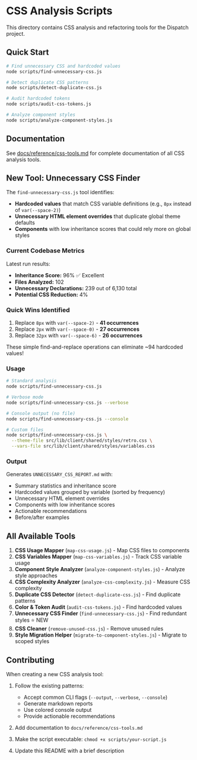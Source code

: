 # CSS Analysis Scripts

This directory contains CSS analysis and refactoring tools for the Dispatch project.

## Quick Start

```bash
# Find unnecessary CSS and hardcoded values
node scripts/find-unnecessary-css.js

# Detect duplicate CSS patterns
node scripts/detect-duplicate-css.js

# Audit hardcoded tokens
node scripts/audit-css-tokens.js

# Analyze component styles
node scripts/analyze-component-styles.js
```

## Documentation

See [docs/reference/css-tools.md](../docs/reference/css-tools.md) for complete documentation of all CSS analysis tools.

## New Tool: Unnecessary CSS Finder

The `find-unnecessary-css.js` tool identifies:
- **Hardcoded values** that match CSS variable definitions (e.g., `8px` instead of `var(--space-2)`)
- **Unnecessary HTML element overrides** that duplicate global theme defaults
- **Components** with low inheritance scores that could rely more on global styles

### Current Codebase Metrics

Latest run results:
- **Inheritance Score:** 96% ✅ Excellent
- **Files Analyzed:** 102
- **Unnecessary Declarations:** 239 out of 6,130 total
- **Potential CSS Reduction:** 4%

### Quick Wins Identified

1. Replace `8px` with `var(--space-2)` - **41 occurrences**
2. Replace `2px` with `var(--space-0)` - **27 occurrences**
3. Replace `32px` with `var(--space-6)` - **26 occurrences**

These simple find-and-replace operations can eliminate ~94 hardcoded values!

### Usage

```bash
# Standard analysis
node scripts/find-unnecessary-css.js

# Verbose mode
node scripts/find-unnecessary-css.js --verbose

# Console output (no file)
node scripts/find-unnecessary-css.js --console

# Custom files
node scripts/find-unnecessary-css.js \
  --theme-file src/lib/client/shared/styles/retro.css \
  --vars-file src/lib/client/shared/styles/variables.css
```

### Output

Generates `UNNECESSARY_CSS_REPORT.md` with:
- Summary statistics and inheritance score
- Hardcoded values grouped by variable (sorted by frequency)
- Unnecessary HTML element overrides
- Components with low inheritance scores
- Actionable recommendations
- Before/after examples

## All Available Tools

1. **CSS Usage Mapper** (`map-css-usage.js`) - Map CSS files to components
2. **CSS Variables Mapper** (`map-css-variables.js`) - Track CSS variable usage
3. **Component Style Analyzer** (`analyze-component-styles.js`) - Analyze style approaches
4. **CSS Complexity Analyzer** (`analyze-css-complexity.js`) - Measure CSS complexity
5. **Duplicate CSS Detector** (`detect-duplicate-css.js`) - Find duplicate patterns
6. **Color & Token Audit** (`audit-css-tokens.js`) - Find hardcoded values
7. **Unnecessary CSS Finder** (`find-unnecessary-css.js`) - Find redundant styles ⭐ NEW
8. **CSS Cleaner** (`remove-unused-css.js`) - Remove unused rules
9. **Style Migration Helper** (`migrate-to-component-styles.js`) - Migrate to scoped styles

## Contributing

When creating a new CSS analysis tool:

1. Follow the existing patterns:
   - Accept common CLI flags (`--output`, `--verbose`, `--console`)
   - Generate markdown reports
   - Use colored console output
   - Provide actionable recommendations

2. Add documentation to `docs/reference/css-tools.md`

3. Make the script executable: `chmod +x scripts/your-script.js`

4. Update this README with a brief description
